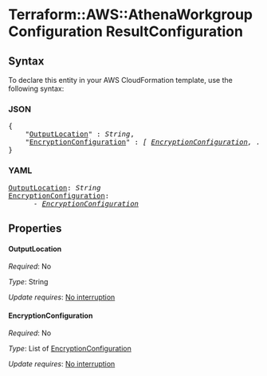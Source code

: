 # Terraform::AWS::AthenaWorkgroup Configuration ResultConfiguration

## Syntax

To declare this entity in your AWS CloudFormation template, use the following syntax:

### JSON

<pre>
{
    "<a href="#outputlocation" title="OutputLocation">OutputLocation</a>" : <i>String</i>,
    "<a href="#encryptionconfiguration" title="EncryptionConfiguration">EncryptionConfiguration</a>" : <i>[ <a href="configuration-resultconfiguration-encryptionconfiguration.md">EncryptionConfiguration</a>, ... ]</i>
}
</pre>

### YAML

<pre>
<a href="#outputlocation" title="OutputLocation">OutputLocation</a>: <i>String</i>
<a href="#encryptionconfiguration" title="EncryptionConfiguration">EncryptionConfiguration</a>: <i>
      - <a href="configuration-resultconfiguration-encryptionconfiguration.md">EncryptionConfiguration</a></i>
</pre>

## Properties

#### OutputLocation

_Required_: No

_Type_: String

_Update requires_: [No interruption](https://docs.aws.amazon.com/AWSCloudFormation/latest/UserGuide/using-cfn-updating-stacks-update-behaviors.html#update-no-interrupt)

#### EncryptionConfiguration

_Required_: No

_Type_: List of <a href="configuration-resultconfiguration-encryptionconfiguration.md">EncryptionConfiguration</a>

_Update requires_: [No interruption](https://docs.aws.amazon.com/AWSCloudFormation/latest/UserGuide/using-cfn-updating-stacks-update-behaviors.html#update-no-interrupt)

